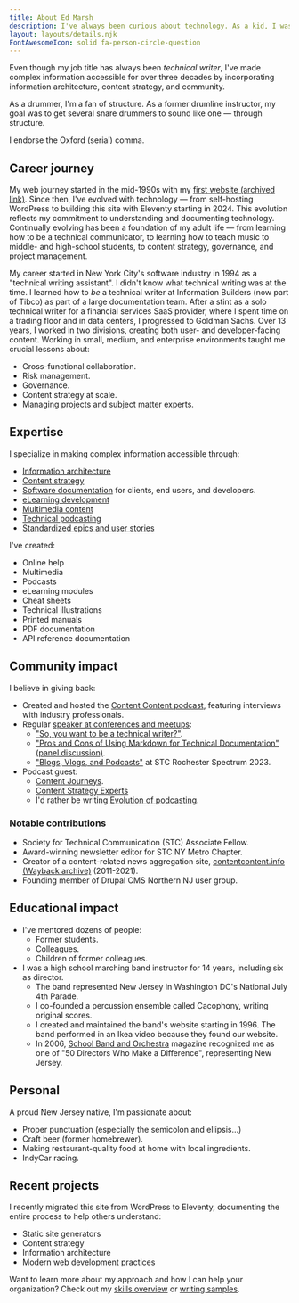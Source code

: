 ```yaml
---
title: About Ed Marsh
description: I've always been curious about technology. As a kid, I was the one who pushed all the buttons to see what would happen. That curiosity led to some scolding and an award-winning career in technical communication.
layout: layouts/details.njk
FontAwesomeIcon: solid fa-person-circle-question
---
```


Even though my job title has always been *technical writer*, I've made complex information accessible for over three decades by incorporating information architecture, content strategy, and community.

As a drummer, I'm a fan of structure. As a former drumline instructor, my goal was to get several snare drummers to sound like one &mdash; through structure.

I endorse the Oxford (serial) comma.

## Career journey

My web journey started in the mid-1990s with my [first website (archived link)](https://web.archive.org/web/19991008110914/http://www.geocities.com/SoHo/Cafe/8299/frameset.html). Since then, I've evolved with technology &mdash; from self-hosting WordPress to building this site with Eleventy starting in 2024. This evolution reflects my commitment to understanding and documenting technology. Continually evolving has been a foundation of my adult life &mdash; from learning how to be a technical communicator, to learning how to teach music to middle- and high-school students, to content strategy, governance, and project management.

My career started in New York City's software industry in 1994 as a "technical writing assistant". I didn't know what technical writing was at the time. I learned how to *be* a technical writer at Information Builders (now part of Tibco) as part of a large documentation team. After a stint as a solo technical writer for a financial services SaaS provider, where I spent time on a trading floor and in data centers, I progressed to Goldman Sachs. Over 13 years, I worked in two divisions, creating both user- and developer-facing content. Working in small, medium, and enterprise environments taught me crucial lessons about:

- Cross-functional collaboration.
- Risk management.
- Governance.
- Content strategy at scale.
- Managing projects and subject matter experts.

## Expertise

I specialize in making complex information accessible through:

- [Information architecture](/skills/information-architecture/)
- [Content strategy](/skills/content-strategy/)
- [Software documentation](/skills/technical-writing/) for clients, end users, and developers.
- [eLearning development](/skills/elearning/)
- [Multimedia content](/skills/multimedia/)
- [Technical podcasting](/skills/podcasting/)
- [Standardized epics and user stories](/skills/agile/)

I've created:

- Online help
- Multimedia
- Podcasts
- eLearning modules
- Cheat sheets
- Technical illustrations
- Printed manuals
- PDF documentation
- API reference documentation

## Community impact

I believe in giving back:

- Created and hosted the [Content Content podcast](/podcasts/), featuring interviews with industry professionals.
- Regular [speaker at conferences and meetups](http://www.slideshare.net/theedmarsh/):
  - ["So, you want to be a technical writer?"](https://www.brighttalk.com/webcast/9273/608187).
  - ["Pros and Cons of Using Markdown for Technical Documentation" (panel discussion)](https://www.brighttalk.com/webcast/9273/608016).
  - ["Blogs, Vlogs, and Podcasts"](https://stc-rochester.org/conference-session-descriptions/) at STC Rochester Spectrum 2023.
- Podcast guest:
  - [Content Journeys](https://creators.spotify.com/pod/show/contentjourneys/episodes/Content-Journeys---014---Content-Podcasting-e160pu0).
  - [Content Strategy Experts](https://www.scriptorium.com/2018/02/.full-transcript-podcasting-strategy-podcast-guest-ed-marsh/)
  - I'd rather be writing [Evolution of podcasting](https://idratherbewriting.com/blog/evolution-of-podcasting-podcast-ed-marsh).

### Notable contributions

- Society for Technical Communication (STC) Associate Fellow.
- Award-winning newsletter editor for STC NY Metro Chapter.
- Creator of a content-related news aggregation site, [contentcontent.info (Wayback archive)](https://web.archive.org/web/20210303183334/http://contentcontent.info/) (2011-2021).
- Founding member of Drupal CMS Northern NJ user group.

## Educational impact

- I've mentored dozens of people:
  - Former students.
  - Colleagues.
  - Children of former colleagues.
- I was a high school marching band instructor for 14 years, including six as director.
  - The band represented New Jersey in Washington DC's National July 4th Parade.
  - I co-founded a percussion ensemble called Cacophony, writing original scores.
  - I created and maintained the band's website starting in 1996. The band performed in an Ikea video because they found our website.
  - In 2006, [School Band and Orchestra](http://www.sbomagazine.com/) magazine recognized me as one of "50 Directors Who Make a Difference", representing New Jersey.

## Personal

A proud New Jersey native, I'm passionate about:

- Proper punctuation (especially the semicolon and ellipsis&hellip;)
- Craft beer (former homebrewer).
- Making restaurant-quality food at home with local ingredients.
- IndyCar racing.

## Recent projects

I recently migrated this site from WordPress to Eleventy, documenting the entire process to help others understand:

- Static site generators
- Content strategy
- Information architecture
- Modern web development practices

Want to learn more about my approach and how I can help your organization? Check out my [skills overview](/skills/) or [writing samples](/technical-writing-examples/).

